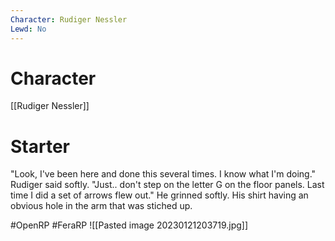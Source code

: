 ```yaml
---
Character: Rudiger Nessler
Lewd: No
---
```

# Character
[[Rudiger Nessler]]

# Starter
"Look, I've been here and done this several times. I know what I'm doing." Rudiger said softly. "Just.. don't step on the letter G on the floor panels. Last time I did a set of arrows flew out." He grinned softly. His shirt having an obvious hole in the arm that was stiched up.

#OpenRP #FeraRP
![[Pasted image 20230121203719.jpg]]